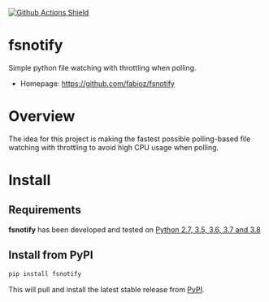 <!-- Uncomment these lines after releasing the package to PyPI for version and downloads badges -->
<!--[![PyPI Shield](https://img.shields.io/pypi/v/fsnotify.svg)](https://pypi.python.org/pypi/fsnotify)-->
<!--[![Downloads](https://pepy.tech/badge/fsnotify)](https://pepy.tech/project/fsnotify)-->
[![Github Actions Shield](https://img.shields.io/github/workflow/status/fabioz/fsnotify/Run%20Tests)](https://github.com/fabioz/fsnotify/actions)



# fsnotify

Simple python file watching with throttling when polling.

- Homepage: https://github.com/fabioz/fsnotify

# Overview

The idea for this project is making the fastest possible polling-based file watching
with throttling to avoid high CPU usage when polling.

# Install

## Requirements

**fsnotify** has been developed and tested on [Python 2.7, 3.5, 3.6, 3.7 and 3.8](https://www.python.org/downloads/)


## Install from PyPI

```bash
pip install fsnotify
```

This will pull and install the latest stable release from [PyPI](https://pypi.org/).
